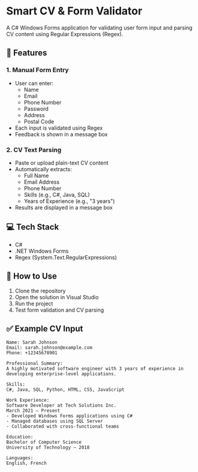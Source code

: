 # Smart CV & Form Validator

A C# Windows Forms application for validating user form input and parsing CV content using Regular Expressions (Regex).

## 🚀 Features

### 1. Manual Form Entry
- User can enter:
  - Name
  - Email
  - Phone Number
  - Password
  - Address
  - Postal Code
- Each input is validated using Regex
- Feedback is shown in a message box

### 2. CV Text Parsing
- Paste or upload plain-text CV content
- Automatically extracts:
  - Full Name
  - Email Address
  - Phone Number
  - Skills (e.g., C#, Java, SQL)
  - Years of Experience (e.g., "3 years")
- Results are displayed in a message box

## 💻 Tech Stack

- C#
- .NET Windows Forms
- Regex (System.Text.RegularExpressions)

## 📂 How to Use

1. Clone the repository
2. Open the solution in Visual Studio
3. Run the project
4. Test form validation and CV parsing

## ✅ Example CV Input
```
Name: Sarah Johnson  
Email: sarah.johnson@example.com  
Phone: +12345678901  

Professional Summary:  
A highly motivated software engineer with 3 years of experience in developing enterprise-level applications.  

Skills:  
C#, Java, SQL, Python, HTML, CSS, JavaScript  

Work Experience:  
Software Developer at Tech Solutions Inc.  
March 2021 – Present  
- Developed Windows Forms applications using C#  
- Managed databases using SQL Server  
- Collaborated with cross-functional teams  

Education:  
Bachelor of Computer Science  
University of Technology – 2018

Languages:  
English, French
```
